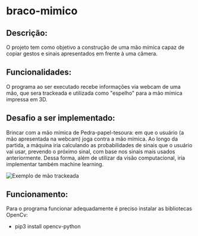 # braco-mimico
## Descrição:
O projeto tem como objetivo a construção de uma mão mímica capaz de copiar gestos e sinais apresentados em frente à uma câmera.

## Funcionalidades:
O programa ao ser executado recebe informações via webcam de uma mão, que sera trackeada e utilizada como "espelho" para a mão mímica impressa em 3D.

## Desafio a ser implementado:
Brincar com a mão mímica de Pedra-papel-tesoura: em que o usuário (a mão apresentada na webcam) joga contra a mão mímica. Ao longo da partida, a máquina iria calculando as probabilidades de sinais que o usuário vai usar, prevendo o próximo sinal, com base nos sinais mais usados anteriormente. Dessa forma, além de utilizar da visão computacional, iria implementar também machine learning.

![Exemplo de mão trackeada](https://programacionpython80889555.files.wordpress.com/2021/06/annotated_imageh0.png)

## Funcionamento:
Para o programa funcionar adequadamente é preciso instalar as bibliotecas OpenCv:
- pip3 install opencv-python